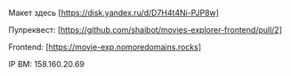 Макет здесь [https://disk.yandex.ru/d/D7H4t4Ni-PJP8w]  

Пулреквест: [https://github.com/shaibot/movies-explorer-frontend/pull/2]

Frontend: [https://movie-exp.nomoredomains.rocks]

IP ВМ: 158.160.20.69